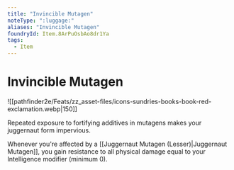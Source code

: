```yaml
---
title: "Invincible Mutagen"
noteType: ":luggage:"
aliases: "Invincible Mutagen"
foundryId: Item.8ArPuOsbAo8dr1Ya
tags:
  - Item
---
```


# Invincible Mutagen
![[pathfinder2e/Feats/zz_asset-files/icons-sundries-books-book-red-exclamation.webp|150]]

Repeated exposure to fortifying additives in mutagens makes your juggernaut form impervious.

Whenever you're affected by a [[Juggernaut Mutagen (Lesser)|Juggernaut Mutagen]], you gain resistance to all physical damage equal to your Intelligence modifier (minimum 0).
